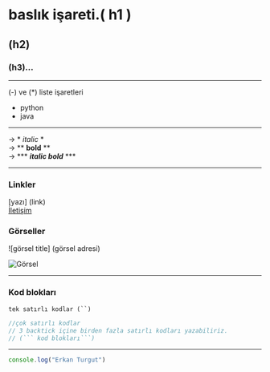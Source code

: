 # baslık işareti.( h1 )
## (h2)
### (h3)...

---


 (-) ve (*)  liste işaretleri
- python
- java

---

-> * *italic* *  
-> ** **bold** **  
-> *** ***italic bold*** ***

---

### Linkler

[yazı] (link)  
[İletişim](https://erkanturgut.netlify.app)


### Görseller
![görsel title] (görsel adresi)  

![Görsel](https://picsum.photos/200/100)

--- 

### Kod blokları 

` tek satırlı kodlar (``) `

```java
//çok satırlı kodlar
// 3 backtick içine birden fazla satırlı kodları yazabiliriz.
// (``` kod blokları```)
```

---

```javascript
console.log("Erkan Turgut")
```